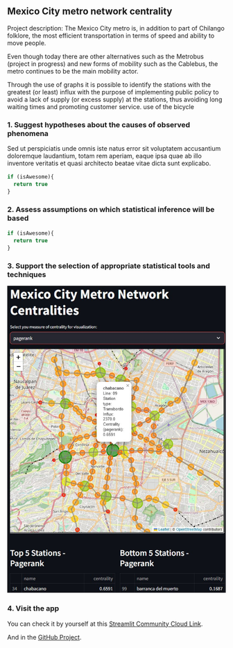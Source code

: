 ## Mexico City metro network centrality 

Project description: The Mexico City metro is, in addition to part of Chilango folklore, the most efficient transportation in terms of speed and ability to move people.

Even though today there are other alternatives such as the Metrobus (project in progress) and new forms of mobility such as the Cablebus, the metro continues to be the main mobility actor.

Through the use of graphs it is possible to identify the stations with the greatest (or least) influx with the purpose of implementing public policy to avoid a lack of supply (or excess supply) at the stations, thus avoiding long waiting times and promoting customer service. use of the bicycle

### 1. Suggest hypotheses about the causes of observed phenomena

Sed ut perspiciatis unde omnis iste natus error sit voluptatem accusantium doloremque laudantium, totam rem aperiam, eaque ipsa quae ab illo inventore veritatis et quasi architecto beatae vitae dicta sunt explicabo. 

```javascript
if (isAwesome){
  return true
}
```

### 2. Assess assumptions on which statistical inference will be based

```javascript
if (isAwesome){
  return true
}
```

### 3. Support the selection of appropriate statistical tools and techniques

<img src="images/example_metro_map.jpg?raw=true"/>

### 4. Visit the app

You can check it by yourself at this [Streamlit Community Cloud Link](https://metro-cdmx-2nah44unsy3knldg7e6ncq.streamlit.app/).

And in the [GitHub Project](https://github.com/CGarcia8CG/Metro-cdmx).

